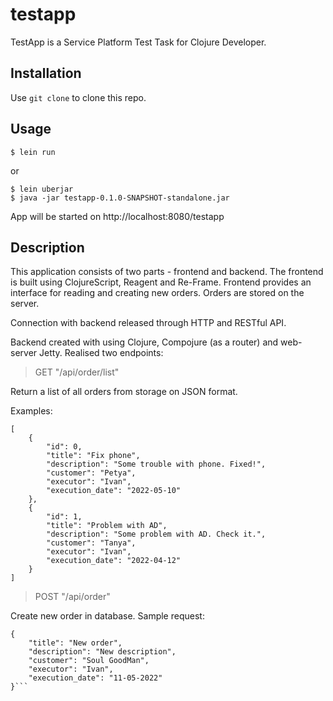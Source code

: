 # testapp

TestApp is a Service Platform Test Task for Clojure Developer.

## Installation

Use `git clone` to clone this repo.

## Usage
    $ lein run
or 

    $ lein uberjar
    $ java -jar testapp-0.1.0-SNAPSHOT-standalone.jar

App will be started on http://localhost:8080/testapp

## Description
This application consists of two parts - frontend and backend.
The frontend is built using ClojureScript, Reagent and Re-Frame.
Frontend provides an interface for reading and creating new orders. Orders are stored on the server.

Connection with backend released through HTTP and RESTful API.

Backend created with using Clojure, Compojure (as a router) and web-server Jetty.
Realised two endpoints:
>GET "/api/order/list"

Return a list of all orders from storage on JSON format.

Examples:
```
[
    {
        "id": 0,
        "title": "Fix phone",
        "description": "Some trouble with phone. Fixed!",
        "customer": "Petya",
        "executor": "Ivan",
        "execution_date": "2022-05-10"
    },
    {
        "id": 1,
        "title": "Problem with AD",
        "description": "Some problem with AD. Check it.",
        "customer": "Tanya",
        "executor": "Ivan",
        "execution_date": "2022-04-12"
    }
]
```

>POST "/api/order" 

Create new order in database. Sample request:

```
{
    "title": "New order",
    "description": "New description",
    "customer": "Soul GoodMan",
    "executor": "Ivan",
    "execution_date": "11-05-2022"
}```

